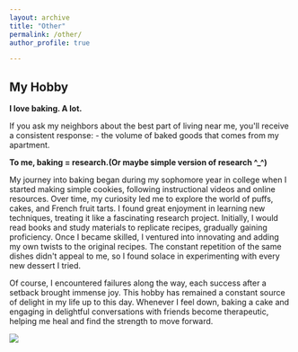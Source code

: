 ```yaml
---
layout: archive
title: "Other"
permalink: /other/
author_profile: true

---
```

## My Hobby ##

**I love baking. A lot.**

If you ask my neighbors about the best part of living near me, you'll receive a consistent response: - the volume of baked goods that comes from my apartment.

**To me, baking = research.(Or maybe simple version of research ^_^)**

My journey into baking began during my sophomore year in college when I started making simple cookies, following instructional videos and online resources. Over time, my curiosity led me to explore the world of puffs, cakes, and French fruit tarts. I found great enjoyment in learning new techniques, treating it like a fascinating research project. Initially, I would read books and study materials to replicate recipes, gradually gaining proficiency. Once I became skilled, I ventured into innovating and adding my own twists to the original recipes. The constant repetition of the same dishes didn't appeal to me, so I found solace in experimenting with every new dessert I tried.

Of course, I encountered failures along the way, each success after a setback brought immense joy. This hobby has remained a constant source of delight in my life up to this day.  Whenever I feel down, baking a cake and engaging in delightful conversations with friends become therapeutic, helping me heal and find the strength to move forward.

![](/yushangw/images/baking/macaron.JPG)